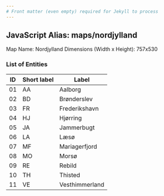 ```yaml
---
# Front matter (even empty) required for Jekyll to process
---
```


## JavaScript Alias: maps/nordjylland

Map Name: Nordjylland
Dimensions (Width x Height): 757x530





### List of Entities

ID | Short label | Label
---|---|---|
01|AA|Aalborg
02|BD|Brønderslev
03|FR|Frederikshavn
04|HJ|Hjørring
05|JA|Jammerbugt
06|LA|Læsø
07|MF|Mariagerfjord
08|MO|Morsø
09|RE|Rebild
10|TH|Thisted
11|VE|Vesthimmerland

